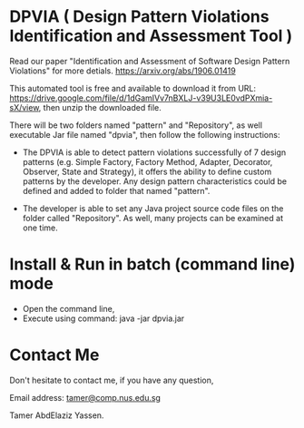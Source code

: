 # DPVIA ( Design Pattern Violations Identification and Assessment Tool )

Read our paper "Identification and Assessment of Software Design Pattern Violations" for more detials. https://arxiv.org/abs/1906.01419

This automated tool is free and available to download it from URL: https://drive.google.com/file/d/1dGamIVv7nBXLJ-v39U3LE0vdPXmia-sX/view, then unzip the downloaded file. 

There will be two folders named "pattern" and "Repository", as well executable Jar file named "dpvia", then follow the following instructions:

* The DPVIA is able to detect pattern violations successfully of 7 design patterns (e.g. Simple Factory, Factory Method, Adapter, Decorator, Observer, State and Strategy), it offers the ability to define custom patterns by the developer. Any design pattern characteristics could be defined and added to folder that named "pattern".

* The developer is able to set any Java project source code files on the folder called "Repository". As well, many projects can be examined at one time.
    
# Install & Run in batch (command line) mode

* Open the command line,
* Execute using command: java -jar dpvia.jar

# Contact Me
Don't hesitate to contact me, if you have any question,

Email address: tamer@comp.nus.edu.sg 

Tamer AbdElaziz Yassen.
